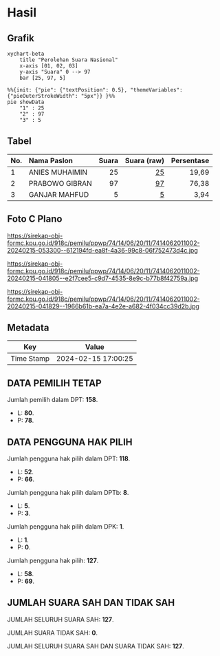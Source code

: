 # Hasil

## Grafik

```mermaid
xychart-beta
    title "Perolehan Suara Nasional"
    x-axis [01, 02, 03]
    y-axis "Suara" 0 --> 97
    bar [25, 97, 5]
```

```mermaid
%%{init: {"pie": {"textPosition": 0.5}, "themeVariables": {"pieOuterStrokeWidth": "5px"}} }%%
pie showData
    "1" : 25
    "2" : 97
    "3" : 5
```

## Tabel

| No. | Nama Paslon    | Suara | Suara (raw) | Persentase |
|:--- |:-------------- | -----:| -----------:| ----------:|
| 1   | ANIES MUHAIMIN | 25    | [25][p-1]   | 19,69      |
| 2   | PRABOWO GIBRAN | 97    | [97][p-2]   | 76,38      |
| 3   | GANJAR MAHFUD  | 5     | [5][p-3]    | 3,94       |


[p-1]: https://github.com/gigit-pemilu/pemilu-2024/blob/main/pilpres/hitung-suara/sub/74-sulawesi-tenggara/sub/14-buton-tengah/sub/06-gu/sub/2011-kamama-mekar/sub/002-tps/sub/paslon-1.txt
[p-2]: https://github.com/gigit-pemilu/pemilu-2024/blob/main/pilpres/hitung-suara/sub/74-sulawesi-tenggara/sub/14-buton-tengah/sub/06-gu/sub/2011-kamama-mekar/sub/002-tps/sub/paslon-2.txt
[p-3]: https://github.com/gigit-pemilu/pemilu-2024/blob/main/pilpres/hitung-suara/sub/74-sulawesi-tenggara/sub/14-buton-tengah/sub/06-gu/sub/2011-kamama-mekar/sub/002-tps/sub/paslon-3.txt

## Foto C Plano

https://sirekap-obj-formc.kpu.go.id/918c/pemilu/ppwp/74/14/06/20/11/7414062011002-20240215-053300--612194fd-ea8f-4a36-99c8-06f752473d4c.jpg

https://sirekap-obj-formc.kpu.go.id/918c/pemilu/ppwp/74/14/06/20/11/7414062011002-20240215-041805--e2f7cee5-c9d7-4535-8e9c-b77b8f42759a.jpg

https://sirekap-obj-formc.kpu.go.id/918c/pemilu/ppwp/74/14/06/20/11/7414062011002-20240215-041829--1966b61b-ea7a-4e2e-a682-4f034cc39d2b.jpg


## Metadata

| Key        | Value               |
| ---------- | ------------------- |
| Time Stamp | 2024-02-15 17:00:25 |


## DATA PEMILIH TETAP

Jumlah pemilih dalam DPT: **158**.
 * L: **80**.
 * P: **78**.

## DATA PENGGUNA HAK PILIH

Jumlah pengguna hak pilih dalam DPT: **118**.
 * L: **52**.
 * P: **66**.

Jumlah pengguna hak pilih dalam DPTb: **8**.
 * L: **5**.
 * P: **3**.

Jumlah pengguna hak pilih dalam DPK: **1**.
 * L: **1**.
 * P: **0**.

Jumlah pengguna hak pilih: **127**.
 * L: **58**.
 * P: **69**.

## JUMLAH SUARA SAH DAN TIDAK SAH

JUMLAH SELURUH SUARA SAH: **127**.

JUMLAH SUARA TIDAK SAH: **0**.

JUMLAH SELURUH SUARA SAH DAN SUARA TIDAK SAH: **127**.



